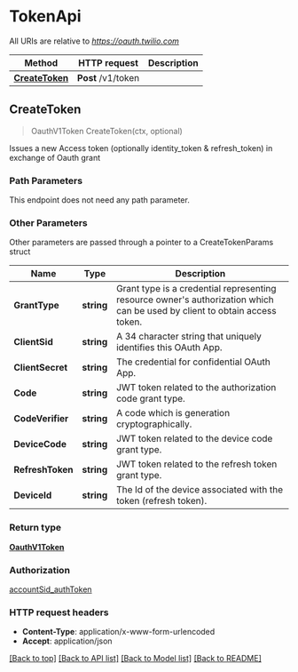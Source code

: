 # TokenApi

All URIs are relative to *https://oauth.twilio.com*

Method | HTTP request | Description
------------- | ------------- | -------------
[**CreateToken**](TokenApi.md#CreateToken) | **Post** /v1/token | 



## CreateToken

> OauthV1Token CreateToken(ctx, optional)



Issues a new Access token (optionally identity_token & refresh_token) in exchange of Oauth grant

### Path Parameters

This endpoint does not need any path parameter.

### Other Parameters

Other parameters are passed through a pointer to a CreateTokenParams struct


Name | Type | Description
------------- | ------------- | -------------
**GrantType** | **string** | Grant type is a credential representing resource owner's authorization which can be used by client to obtain access token.
**ClientSid** | **string** | A 34 character string that uniquely identifies this OAuth App.
**ClientSecret** | **string** | The credential for confidential OAuth App.
**Code** | **string** | JWT token related to the authorization code grant type.
**CodeVerifier** | **string** | A code which is generation cryptographically.
**DeviceCode** | **string** | JWT token related to the device code grant type.
**RefreshToken** | **string** | JWT token related to the refresh token grant type.
**DeviceId** | **string** | The Id of the device associated with the token (refresh token).

### Return type

[**OauthV1Token**](OauthV1Token.md)

### Authorization

[accountSid_authToken](../README.md#accountSid_authToken)

### HTTP request headers

- **Content-Type**: application/x-www-form-urlencoded
- **Accept**: application/json

[[Back to top]](#) [[Back to API list]](../README.md#documentation-for-api-endpoints)
[[Back to Model list]](../README.md#documentation-for-models)
[[Back to README]](../README.md)

